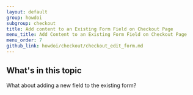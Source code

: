 ```yaml
---
layout: default
group: howdoi
subgroup: checkout
title: Add content to an Existing Form Field on Checkout Page
menu_title: Add Content to an Existing Form Field on Checkout Page
menu_order: 7
github_link: howdoi/checkout/checkout_edit_form.md
---
```


<h2> What's in this topic</h2>

<p class="q">What about adding a new field to the existing form?</p>